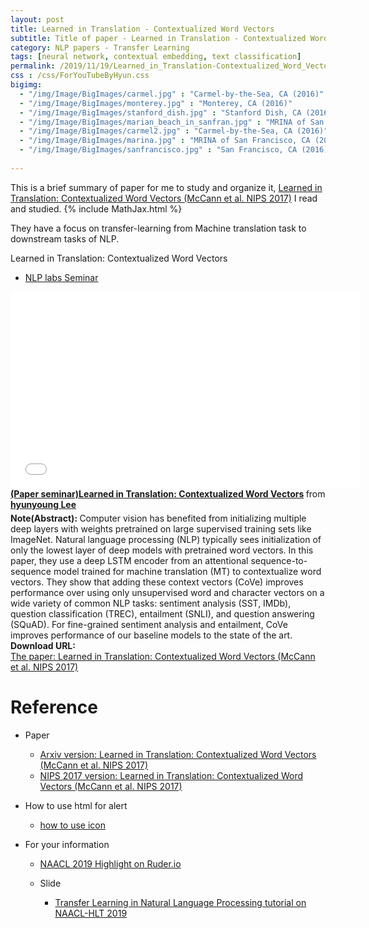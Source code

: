 ```yaml
---
layout: post
title: Learned in Translation - Contextualized Word Vectors
subtitle: Title of paper - Learned in Translation - Contextualized Word Vectors
category: NLP papers - Transfer Learning
tags: [neural network, contextual embedding, text classification]
permalink: /2019/11/19/Learned_in_Translation-Contextualized_Word_Vectors/
css : /css/ForYouTubeByHyun.css
bigimg: 
  - "/img/Image/BigImages/carmel.jpg" : "Carmel-by-the-Sea, CA (2016)"
  - "/img/Image/BigImages/monterey.jpg" : "Monterey, CA (2016)"
  - "/img/Image/BigImages/stanford_dish.jpg" : "Stanford Dish, CA (2016)"
  - "/img/Image/BigImages/marian_beach_in_sanfran.jpg" : "MRINA of San Francisco, CA (2016)"
  - "/img/Image/BigImages/carmel2.jpg" : "Carmel-by-the-Sea, CA (2016)"
  - "/img/Image/BigImages/marina.jpg" : "MRINA of San Francisco, CA (2016)"
  - "/img/Image/BigImages/sanfrancisco.jpg" : "San Francisco, CA (2016)"
  
---
```


This is a brief summary of paper for me to study and organize it, [Learned in Translation: Contextualized Word Vectors (McCann et al. NIPS 2017)](http://papers.nips.cc/paper/7209-learned-in-translation-contextualized-word-vectors) I read and studied. 
{% include MathJax.html %}


They have a focus on transfer-learning from Machine translation task to downstream tasks of NLP. 


<div id="tutorial-section">

  <div id="tutorial-title">Learned in Translation: Contextualized Word Vectors</div>

  <ul class="nav nav-pills">
    <li class="active"><a data-toggle="tab" href="#refrigerator">NLP labs Seminar</a></li>
  </ul>

  <div class="tab-content">
    <div id="refrigerator" class="tab-pane fade in active">
      <iframe src="//www.slideshare.net/slideshow/embed_code/key/vvGRi1gjMZZ6vI" width="560" height="315" frameborder="0" allowfullscreen> </iframe> <div style="margin-bottom:5px"> <strong> <a href="//www.slideshare.net/HyunYoungLee3/paper-seminarlearned-in-translation-contextualized-word-vectors-216501634" title="(Paper seminar)Learned in Translation: Contextualized Word Vectors" target="_blank">(Paper seminar)Learned in Translation: Contextualized Word Vectors</a> </strong> from <strong><a href="https://www.slideshare.net/HyunYoungLee3" target="_blank">hyunyoung Lee</a></strong> </div>
    </div>
  </div>
</div>

<div class="alert alert-info" role="alert"><i class="fa fa-info-circle"></i> <b>Note(Abstract): </b>
Computer vision has benefited from initializing multiple deep layers with weights pretrained on large supervised training sets like ImageNet. Natural language processing (NLP) typically sees initialization of only the lowest layer of deep models with pretrained word vectors. In this paper, they use a deep LSTM encoder from an attentional sequence-to-sequence model trained for machine translation (MT) to contextualize word vectors. They show that adding these context vectors (CoVe) improves performance over using only unsupervised word and character vectors on a wide variety of common NLP tasks: sentiment analysis (SST, IMDb), question classification (TREC), entailment (SNLI), and question answering (SQuAD). For fine-grained sentiment analysis and entailment, CoVe improves performance of our baseline models to the state of the art.
</div>
    
<div class="alert alert-success" role="alert"><i class="fa fa-paperclip fa-lg"></i> <b>Download URL: </b><br>
  <a href="http://papers.nips.cc/paper/7209-learned-in-translation-contextualized-word-vectors">The paper: Learned in Translation: Contextualized Word Vectors (McCann et al. NIPS 2017)</a>
</div>

# Reference 

- Paper 
  - [Arxiv version: Learned in Translation: Contextualized Word Vectors (McCann et al. NIPS 2017)](https://arxiv.org/abs/1708.00107)
  - [NIPS 2017 version: Learned in Translation: Contextualized Word Vectors (McCann et al. NIPS 2017)](http://papers.nips.cc/paper/7209-learned-in-translation-contextualized-word-vectors)
  
- How to use html for alert
  - [how to use icon](http://idratherbewriting.com/documentation-theme-jekyll/mydoc_icons.html)
    
- For your information
  - [NAACL 2019 Highlight on Ruder.io](http://ruder.io/naacl2019/)
  
  - Slide 
    - [Transfer Learning in Natural Language Processing tutorial on NAACL-HLT 2019](https://docs.google.com/presentation/d/1fIhGikFPnb7G5kr58OvYC3GN4io7MznnM0aAgadvJfc/edit#slide=id.g5888218f39_177_4)
































